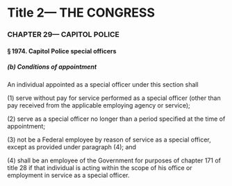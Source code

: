
# Title 2— THE CONGRESS
### CHAPTER 29— CAPITOL POLICE
#### § 1974. Capitol Police special officers
##### (b) Conditions of appointment

An individual appointed as a special officer under this section shall

(1) serve without pay for service performed as a special officer (other than pay received from the applicable employing agency or service);

(2) serve as a special officer no longer than a period specified at the time of appointment;

(3) not be a Federal employee by reason of service as a special officer, except as provided under paragraph (4); and

(4) shall be an employee of the Government for purposes of chapter 171 of title 28 if that individual is acting within the scope of his office or employment in service as a special officer.
